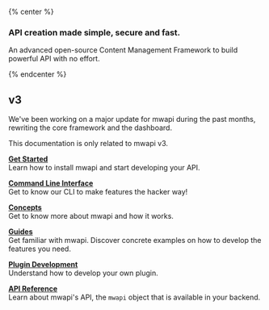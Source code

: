 {% center %}

<!-- ![Logo](https://cldup.com/7umchwdUBh.png) -->

### API creation made simple, secure and fast.
An advanced open-source Content Management Framework to build powerful API with no effort.

{% endcenter %}

## v3
We've been working on a major update for mwapi during the past months, rewriting the core framework and the dashboard.

This documentation is only related to mwapi v3.

**[Get Started](getting-started/installation.md)**<br />
Learn how to install mwapi and start developing your API.

**[Command Line Interface](cli/CLI.md)**<br />
Get to know our CLI to make features the hacker way!

**[Concepts](concepts/concepts.md)**<br />
Get to know more about mwapi and how it works.

**[Guides](configurations/configurations.md)**<br />
Get familiar with mwapi. Discover concrete examples on how to develop the features you need.

**[Plugin Development](plugin-development/quick-start.md)**<br />
Understand how to develop your own plugin.

**[API Reference](api-reference/reference.md)**<br />
Learn about mwapi's API, the `mwapi` object that is available in your backend.
